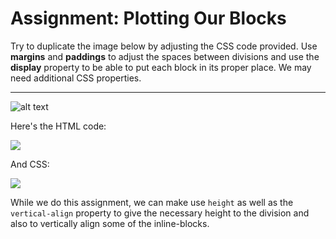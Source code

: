 <h1>Assignment: Plotting Our Blocks</h1>

<p>
Try to duplicate the image below by adjusting the CSS code provided. Use <strong>margins</strong> and <strong>paddings</strong> to adjust the spaces between divisions and use the <strong>display</strong> property to be able to put each block in its proper place. We may need additional CSS properties.
</p>

<hr>

![alt text](https://github.com/alirabah93/Coding-Dojo/blob/master/WEB-FUNDAMENTALS/Week1/Day1/Registration-From/wireframe.jpg?raw=true)

<p>
Here's the HTML code:
</p>
<img src="https://github.com/alirabah93/Coding-Dojo/blob/master/WEB-FUNDAMENTALS/Week1/Day1/Registration-From/tags.jpg"/>

<p>And CSS:</p>
<img src="https://github.com/alirabah93/Coding-Dojo/blob/master/WEB-FUNDAMENTALS/Week1/Day1/Registration-From/tags.jpg"/>

<p>
While we do this assignment, we can make use <code>height</code> as well as the <code>vertical-align</code> property to give the necessary height to the division and also to vertically align some of the inline-blocks.
</p>


